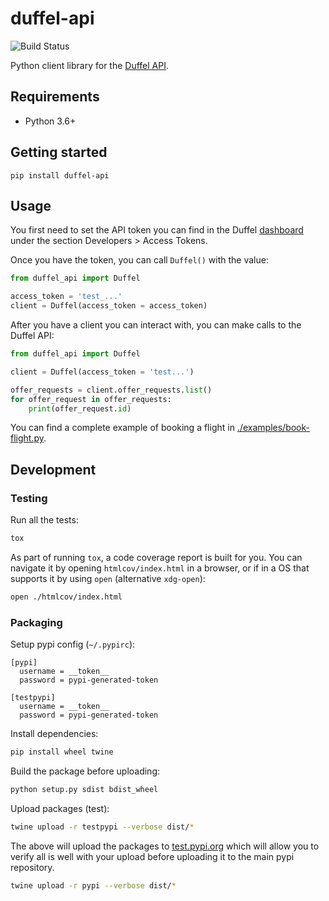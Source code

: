 # duffel-api

![Build Status](https://github.com/duffelhq/duffel-api-python/actions/workflows/python.yaml/badge.svg)


Python client library for the [Duffel API](https://duffel.com/docs/api).

## Requirements

- Python 3.6+

## Getting started

```shell
pip install duffel-api
```

## Usage

You first need to set the API token you can find in the Duffel [dashboard](https://app.duffel.com) under the section
Developers > Access Tokens.

Once you have the token, you can call `Duffel()` with the value:

```python
from duffel_api import Duffel

access_token = 'test_...'
client = Duffel(access_token = access_token)
```

After you have a client you can interact with, you can make calls to the Duffel API:

```python
from duffel_api import Duffel

client = Duffel(access_token = 'test...')

offer_requests = client.offer_requests.list()
for offer_request in offer_requests:
    print(offer_request.id)
```

You can find a complete example of booking a flight in [./examples/book-flight.py](./examples/book-flight.py).

## Development

### Testing

Run all the tests:

```bash
tox
```

As part of running `tox`, a code coverage report is built for you. You can navigate it by opening `htmlcov/index.html`
in a browser, or if in a OS that supports it by using `open` (alternative `xdg-open`):

```bash
open ./htmlcov/index.html
```

### Packaging

Setup pypi config (`~/.pypirc`):
```text
[pypi]
  username = __token__
  password = pypi-generated-token

[testpypi]
  username = __token__
  password = pypi-generated-token
```

Install dependencies:
```bash
pip install wheel twine
```

Build the package before uploading:

```bash
python setup.py sdist bdist_wheel
```

Upload packages (test):

```bash
twine upload -r testpypi --verbose dist/*
```

The above will upload the packages to [test.pypi.org](https://test.pypi.org) which will allow you to verify all is well
with your upload before uploading it to the main pypi repository.

```bash
twine upload -r pypi --verbose dist/*
```
